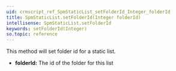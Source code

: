 ```yaml
---
uid: crmscript_ref_SpmStaticList_setFolderId_Integer_folderId
title: SpmStaticList.setFolderId(Integer folderId)
intellisense: SpmStaticList.setFolderId
keywords: setFolderId(Integer)
so.topic: reference
---
```



This method will set folder id for a static list.



* **folderId:** The id of the folder for this list


